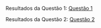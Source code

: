 Resultados da Questão 1: [Questão 1](https://github.com/Leyberson/ProjetoIA/tree/Quest%C3%A3o_1)

Resultados da Questão 2: [Questão 2](https://github.com/Leyberson/ProjetoIA/tree/Quest%C3%A3o_2)
